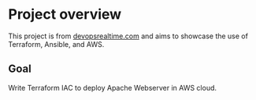 # Project overview

This project is from [devopsrealtime.com](devopsrealtime.com) and aims to showcase the use of Terraform, Ansible, and AWS.

## Goal

Write Terraform IAC to deploy Apache Webserver in AWS cloud.